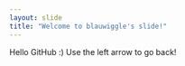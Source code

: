 ```yaml
---
layout: slide
title: "Welcome to blauwiggle's slide!"
---
```

Hello GitHub :)
Use the left arrow to go back!